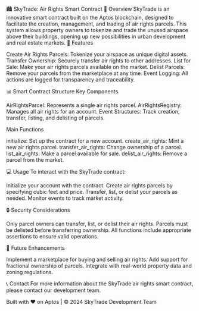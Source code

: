 🏙️ SkyTrade: Air Rights Smart Contract
🌟 Overview
SkyTrade is an innovative smart contract built on the Aptos blockchain, designed to facilitate the creation, management, and trading of air rights parcels. This system allows property owners to tokenize and trade the unused airspace above their buildings, opening up new possibilities in urban development and real estate markets.
🚀 Features

Create Air Rights Parcels: Tokenize your airspace as unique digital assets.
Transfer Ownership: Securely transfer air rights to other addresses.
List for Sale: Make your air rights parcels available on the market.
Delist Parcels: Remove your parcels from the marketplace at any time.
Event Logging: All actions are logged for transparency and traceability.

📊 Smart Contract Structure
Key Components

AirRightsParcel: Represents a single air rights parcel.
AirRightsRegistry: Manages all air rights for an account.
Event Structures: Track creation, transfer, listing, and delisting of parcels.

Main Functions

initialize: Set up the contract for a new account.
create_air_rights: Mint a new air rights parcel.
transfer_air_rights: Change ownership of a parcel.
list_air_rights: Make a parcel available for sale.
delist_air_rights: Remove a parcel from the market.

💻 Usage
To interact with the SkyTrade contract:

Initialize your account with the contract.
Create air rights parcels by specifying cubic feet and price.
Transfer, list, or delist your parcels as needed.
Monitor events to track market activity.

🔒 Security Considerations

Only parcel owners can transfer, list, or delist their air rights.
Parcels must be delisted before transferring ownership.
All functions include appropriate assertions to ensure valid operations.

🌈 Future Enhancements

Implement a marketplace for buying and selling air rights.
Add support for fractional ownership of parcels.
Integrate with real-world property data and zoning regulations.

📞 Contact
For more information about the SkyTrade air rights smart contract, please contact our development team.

Built with ❤️ on Aptos | © 2024 SkyTrade Development Team
